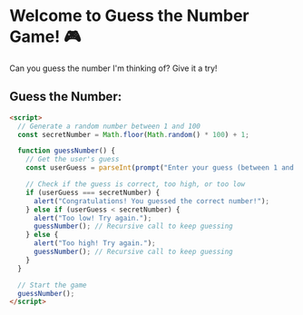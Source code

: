 <!-- Header -->
# Welcome to Guess the Number Game! 🎮

Can you guess the number I'm thinking of? Give it a try!

<!-- Game Section -->
## Guess the Number:

```html
<script>
  // Generate a random number between 1 and 100
  const secretNumber = Math.floor(Math.random() * 100) + 1;

  function guessNumber() {
    // Get the user's guess
    const userGuess = parseInt(prompt("Enter your guess (between 1 and 100):"));

    // Check if the guess is correct, too high, or too low
    if (userGuess === secretNumber) {
      alert("Congratulations! You guessed the correct number!");
    } else if (userGuess < secretNumber) {
      alert("Too low! Try again.");
      guessNumber(); // Recursive call to keep guessing
    } else {
      alert("Too high! Try again.");
      guessNumber(); // Recursive call to keep guessing
    }
  }

  // Start the game
  guessNumber();
</script>
